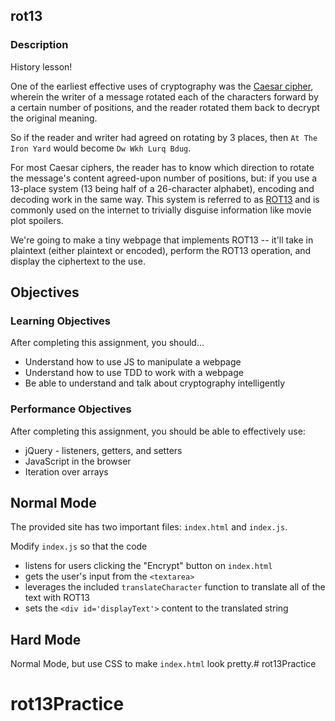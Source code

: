 ## rot13

### Description

History lesson! 

One of the earliest effective uses of cryptography was the [Caesar cipher](http://en.wikipedia.org/wiki/Caesar_cipher), wherein the writer of a message rotated each of the characters forward by a certain number of positions, and the reader rotated them back to decrypt the original meaning.

So if the reader and writer had agreed on rotating by 3 places, then `At The Iron Yard` would become `Dw Wkh Lurq Bdug`.

For most Caesar ciphers, the reader has to know which direction to rotate the message's content agreed-upon number of positions, but: if you use a 13-place system (13 being half of a 26-character alphabet), encoding and decoding work in the same way. This system is referred to as [ROT13](http://en.wikipedia.org/wiki/ROT13) and is commonly used on the internet to trivially disguise information like movie plot spoilers.

We're going to make a tiny webpage that implements ROT13 -- it'll take in plaintext (either plaintext or encoded), perform the ROT13 operation, and display the ciphertext to the use.

## Objectives

### Learning Objectives

After completing this assignment, you should...

* Understand how to use JS to manipulate a webpage
* Understand how to use TDD to work with a webpage
* Be able to understand and talk about cryptography intelligently


### Performance Objectives

After completing this assignment, you should be able to effectively use:

* jQuery - listeners, getters, and setters
* JavaScript in the browser
* Iteration over arrays

## Normal Mode

The provided site has two important files: `index.html` and `index.js`.

Modify `index.js` so that the code

* listens for users clicking the "Encrypt" button on `index.html`
* gets the user's input from the `<textarea>`
* leverages the included `translateCharacter` function to translate all of the text with ROT13
* sets the `<div id='displayText'>` content to the translated string

## Hard Mode

Normal Mode, but use CSS to make `index.html` look pretty.# rot13Practice
# rot13Practice
